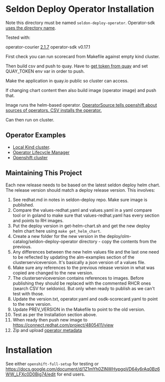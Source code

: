 # Seldon Deploy Operator Installation

Note this directory must be named `seldon-deploy-operator`. Operator-sdk [uses the directory name](https://github.com/operator-framework/operator-sdk/issues/2333).

Tested with: 

operator-courier [2.1.7](https://github.com/operator-framework/operator-courier/issues/190)
operator-sdk v0.17.1

First check you can run scorecard from Makefile against empty kind cluster.

Then build csv and push to quay. Have to [get token from quay](https://github.com/operator-framework/community-operators/blob/master/docs/testing-operators.md#quay-login) and set QUAY_TOKEN env var in order to push.

Make the application in quay.io public so cluster can access.

If changing chart content then also build image (operator image) and push that.

Image runs the helm-based operator. [OperatorSource tells openshift about sources of operators. CSV installs the operator.](https://github.com/tmckayus/olm-testing-example)

Can then run on cluster.

## Operator Examples

 * [Local Kind cluster](docs/samples/operator/local/README.md).
 * [Operator Lifecycle Manager](docs/samples/operator/olm/README.md)
 * [Openshift cluster](docs/samples/operator/openshift/README.md)

## Maintaining This Project

Each new release needs to be based on the latest seldon deploy helm chart. The release version should match a deploy release version. This involves:

1) See redhat.md in notes in seldon-deploy repo. Make sure image is published.
2) Compare the values-redhat.yaml and values.yaml in a yaml compare tool or in goland to make sure that values-redhat.yaml has every section and points to RH images.
3) Put the deploy version in get-helm-chart.sh and get the new deploy helm chart here using `make get_helm_chart`.
4) Create a new folder for the new version in the deploy/olm-catalog/seldon-deploy-operator directory - copy the contents from the previous.
5) Any differences between the new helm values file and the last one need to be reflected by updating the alm-examples section of the clusterserviceversion. It's basically a json version of a values file.
6) Make sure any references to the previous release version in what was copied are changed to the new version.
7) The clusterserviceversion contains references to images. Before publishing they should be replaced with the commented RHCR ones (search CSV for seldonio). But only when ready to publish as we can't test with those.
8) Update the version.txt, operator.yaml and osdk-scorecard.yaml to point to the new version.
9) Update PREV_VERSION in the Makefile to point to the old version.
10) Test as per the Installation section above.
11) When ready then push new image to https://connect.redhat.com/project/4805411/view
12) Zip and upload [operator metadata](https://redhat-connect.gitbook.io/partner-guide-for-red-hat-openshift-and-container/certify-your-operator/operator-metadata)

# Installation

See either `openshift-full-setup` for testing or https://docs.google.com/document/d/1Z1mYh0ZlNWHypgqVD64y6rAq0Bz6WW_LFXc0D0Big74/edit for end users.